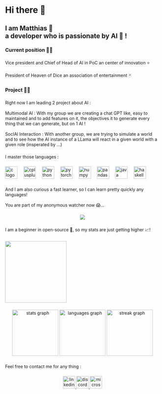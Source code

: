 <h1 align="left"></h1>

###

<h1 align="left">Hi there 👋</h1>

###

<h2 align="left">I am Matthias 🐃<br>a developer who is passionate  by AI 🧠 !</h2>

###

<h3 align="left">Current position 🧑‍🔬</h3>

###

<p align="left">Vice president and Chief of Head of AI in PoC an center of innovation ⭐<br><br>President of Heaven of Dice an association of entertainment 🃏</p>

###

<h3 align="left">Project 👨‍💻</h3>

###

<p align="left">Right now I am leading 2 project about AI :<br><br>Multimodal AI : With my group we are creating a chat GPT like, easy to maintained and  to add features on it, the objectives it to generate every thing that we can generate, but on 1 AI !<br><br>SocIAl Interaction : With another group, we are trying to simulate a world and to see how the AI instance of a LLama will react in a given world with a given role (insperated by ...)</p>

###

<p align="left">I master those languages :</p>

###

<div align="left">
  <img src="https://cdn.jsdelivr.net/gh/devicons/devicon/icons/c/c-original.svg" height="40" alt="c logo"  />
  <img width="12" />
  <img src="https://cdn.jsdelivr.net/gh/devicons/devicon/icons/cplusplus/cplusplus-original.svg" height="40" alt="cplusplus logo"  />
  <img width="12" />
  <img src="https://cdn.jsdelivr.net/gh/devicons/devicon/icons/python/python-original.svg" height="40" alt="python logo"  />
  <img width="12" />
  <img src="https://cdn.jsdelivr.net/gh/devicons/devicon/icons/pytorch/pytorch-original.svg" height="40" alt="pytorch logo"  />
  <img width="12" />
  <img src="https://cdn.jsdelivr.net/gh/devicons/devicon/icons/numpy/numpy-original.svg" height="40" alt="numpy logo"  />
  <img width="12" />
  <img src="https://cdn.jsdelivr.net/gh/devicons/devicon/icons/pandas/pandas-original.svg" height="40" alt="pandas logo"  />
  <img width="12" />
  <img src="https://cdn.jsdelivr.net/gh/devicons/devicon/icons/java/java-original.svg" height="40" alt="java logo"  />
  <img width="12" />
  <img src="https://cdn.jsdelivr.net/gh/devicons/devicon/icons/haskell/haskell-original.svg" height="40" alt="haskell logo"  />
</div>

###

<p align="left">And I am also curious  a fast learner, so I can learn pretty quickly any languages!<br><br>You are part of my anonymous watcher now 😱...</p>

###

<div align="center">
  <img src="https://profile-counter.glitch.me/MatthiasvonRakowski/count.svg?"  />
</div>

###

<p align="left">I am a beginner in open-source 📖, so my stats are just getting higher 📈!</p>

###

<div align="left">
  <img height="200" src="https://media0.giphy.com/media/XDAY1NNG2VvobAp9o0/giphy.gif"  />
</div>

###

<div align="center">
  <img src="https://github-readme-stats.vercel.app/api?username=MatthiasvonRakowski&hide_title=false&hide_rank=false&show_icons=true&include_all_commits=true&count_private=true&disable_animations=false&theme=prussian&locale=en&hide_border=false&order=1" height="150" alt="stats graph"  />
  <img src="https://github-readme-stats.vercel.app/api/top-langs?username=MatthiasvonRakowski&locale=en&hide_title=false&layout=compact&card_width=320&langs_count=5&theme=prussian&hide_border=false&order=2" height="150" alt="languages graph"  />
  <img src="https://streak-stats.demolab.com?user=MatthiasvonRakowski&locale=en&mode=daily&theme=prussian&hide_border=false&border_radius=5&order=3" height="150" alt="streak graph"  />
</div>

###

<p align="left">Feel free to contact me for any thing :</p>

###

<div align="center">
  <a href="https://www.linkedin.com/in/matthias-von-rakowski-97a1b0265/" target="_blank">
    <img src="https://img.shields.io/static/v1?message=LinkedIn&logo=linkedin&label=&color=0077B5&logoColor=white&labelColor=&style=for-the-badge" height="40" alt="linkedin logo"  />
  </a>
  <a href="kaiser_fifster" target="_blank">
    <img src="https://img.shields.io/static/v1?message=Discord&logo=discord&label=&color=7289DA&logoColor=white&labelColor=&style=for-the-badge" height="40" alt="discord logo"  />
  </a>
  <a href="mailto:matthias.von-rakowski@epitech.eu" target="_blank">
    <img src="https://img.shields.io/static/v1?message=Outlook&logo=microsoft-outlook&label=&color=0078D4&logoColor=white&labelColor=&style=for-the-badge" height="40" alt="microsoft-outlook logo"  />
  </a>
</div>

###
